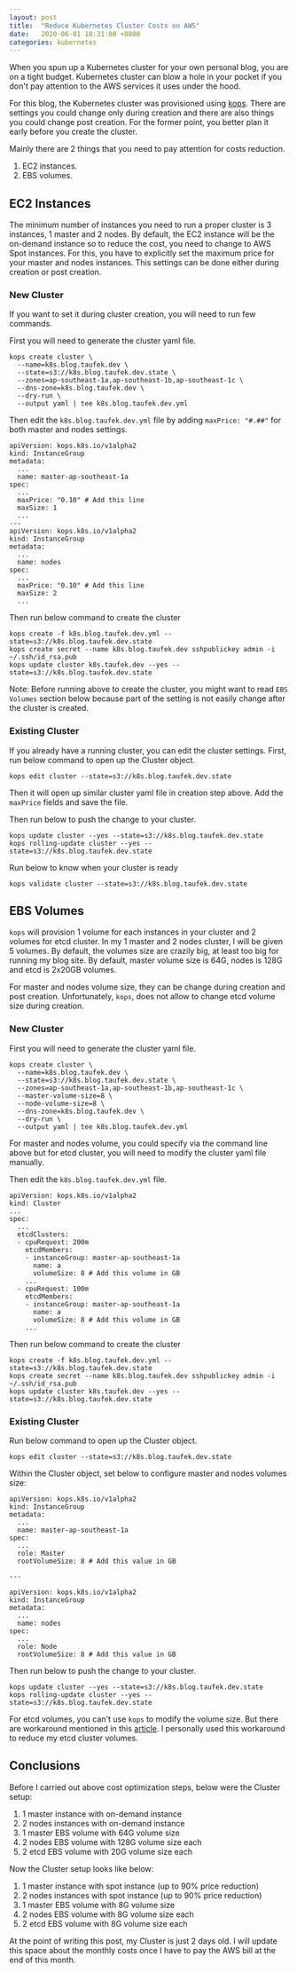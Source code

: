 ```yaml
---
layout: post
title:  "Reduce Kubernetes Cluster Costs on AWS"
date:   2020-06-01 18:31:00 +0800
categories: kubernetes
---
```


When you spun up a Kubernetes cluster for your own personal blog, you are on a
tight budget. Kubernetes cluster can blow a hole in your pocket if you don't
pay attention to the AWS services it uses under the hood.

For this blog, the Kubernetes cluster was provisioned using [kops][kops-repo]. There
are settings you could change only during creation and there are also things
you could change post creation. For the former point, you better plan it early
before you create the cluster.

Mainly there are 2 things that you need to pay attention for costs reduction.
1. EC2 instances.
2. EBS volumes.

## EC2 Instances

The minimum number of instances you need to run a proper cluster is 3 instances,
1 master and 2 nodes.
By default, the EC2 instance will be the on-demand instance so to reduce the cost,
you need to change to AWS Spot instances. For this, you have to explicitly set
the maximum price for your master and nodes instances. This settings can be done
either during creation or post creation.

### New Cluster

If you want to set it during cluster creation, you will need to run few commands.

First you will need to generate the cluster yaml file.

```
kops create cluster \
  --name=k8s.blog.taufek.dev \
  --state=s3://k8s.blog.taufek.dev.state \
  --zones=ap-southeast-1a,ap-southeast-1b,ap-southeast-1c \
  --dns-zone=k8s.blog.taufek.dev \
  --dry-run \
  --output yaml | tee k8s.blog.taufek.dev.yml
```

Then edit the `k8s.blog.taufek.dev.yml` file by adding `maxPrice: "#.##"` for
both master and nodes settings.

```
apiVersion: kops.k8s.io/v1alpha2
kind: InstanceGroup
metadata:
  ...
  name: master-ap-southeast-1a
spec:
  ...
  maxPrice: "0.10" # Add this line
  maxSize: 1
  ...
---
apiVersion: kops.k8s.io/v1alpha2
kind: InstanceGroup
metadata:
  ...
  name: nodes
spec:
  ...
  maxPrice: "0.10" # Add this line
  maxSize: 2
  ...
```

Then run below command to create the cluster

```
kops create -f k8s.blog.taufek.dev.yml --state=s3://k8s.blog.taufek.dev.state
kops create secret --name k8s.blog.taufek.dev sshpublickey admin -i ~/.ssh/id_rsa.pub
kops update cluster k8s.taufek.dev --yes --state=s3://k8s.blog.taufek.dev.state
```

Note: Before running above to create the cluster, you might want to read
`EBS Volumes` section below because part of the setting is not easily change
after the cluster is created.

### Existing Cluster

If you already have a running cluster, you can edit the cluster settings. First,
run below command to open up the Cluster object.

```
kops edit cluster --state=s3://k8s.blog.taufek.dev.state
```

Then it will open up similar cluster yaml file in creation step above. Add the
`maxPrice` fields and save the file.

Then run below to push the change to your cluster.

```
kops update cluster --yes --state=s3://k8s.blog.taufek.dev.state
kops rolling-update cluster --yes --state=s3://k8s.blog.taufek.dev.state
```

Run below to know when your cluster is ready

```
kops validate cluster --state=s3://k8s.blog.taufek.dev.state
```

## EBS Volumes

`kops` will provision 1 volume for each instances in your cluster and 2 volumes
for etcd cluster. In my 1 master and 2 nodes cluster, I will be given 5 volumes.
By default, the volumes size are crazily big, at least too big for running
my blog site. By default, master volume size is 64G, nodes is 128G and etcd is 2x20GB
volumes.

For master and nodes volume size, they can be change during creation and post creation.
Unfortunately, `kops`, does not allow to change etcd volume size during creation.

### New Cluster

First you will need to generate the cluster yaml file.

```
kops create cluster \
  --name=k8s.blog.taufek.dev \
  --state=s3://k8s.blog.taufek.dev.state \
  --zones=ap-southeast-1a,ap-southeast-1b,ap-southeast-1c \
  --master-volume-size=8 \
  --node-volume-size=8 \
  --dns-zone=k8s.blog.taufek.dev \
  --dry-run \
  --output yaml | tee k8s.blog.taufek.dev.yml
```

For master and nodes volume, you could specify via the command line above but
for etcd cluster, you will need to modify the cluster yaml file manually.

Then edit the `k8s.blog.taufek.dev.yml` file.

```
apiVersion: kops.k8s.io/v1alpha2
kind: Cluster
...
spec:
  ...
  etcdClusters:
  - cpuRequest: 200m
    etcdMembers:
    - instanceGroup: master-ap-southeast-1a
      name: a
      volumeSize: 8 # Add this volume in GB
    ...
  - cpuRequest: 100m
    etcdMembers:
    - instanceGroup: master-ap-southeast-1a
      name: a
      volumeSize: 8 # Add this volume in GB
    ...
```

Then run below command to create the cluster

```
kops create -f k8s.blog.taufek.dev.yml --state=s3://k8s.blog.taufek.dev.state
kops create secret --name k8s.blog.taufek.dev sshpublickey admin -i ~/.ssh/id_rsa.pub
kops update cluster k8s.taufek.dev --yes --state=s3://k8s.blog.taufek.dev.state
```

### Existing Cluster

Run below command to open up the Cluster object.

```
kops edit cluster --state=s3://k8s.blog.taufek.dev.state
```

Within the Cluster object, set below to configure master and nodes volumes size:

```
apiVersion: kops.k8s.io/v1alpha2
kind: InstanceGroup
metadata:
  ...
  name: master-ap-southeast-1a
spec:
  ...
  role: Master
  rootVolumeSize: 8 # Add this value in GB

---

apiVersion: kops.k8s.io/v1alpha2
kind: InstanceGroup
metadata:
  ...
  name: nodes
spec:
  ...
  role: Node
  rootVolumeSize: 8 # Add this value in GB
```

Then run below to push the change to your cluster.

```
kops update cluster --yes --state=s3://k8s.blog.taufek.dev.state
kops rolling-update cluster --yes --state=s3://k8s.blog.taufek.dev.state
```

For etcd volumes, you can't use `kops` to modify the volume size. But there are workaround
mentioned in this [article][reduce-existing-etcd-volumes]. I personally used this
workaround to reduce my etcd cluster volumes.

## Conclusions

Before I carried out above cost optimization steps, below were the Cluster setup:
1. 1 master instance with on-demand instance
2. 2 nodes instances with on-demand instance
3. 1 master EBS volume with 64G volume size
4. 2 nodes EBS volume with 128G volume size each
5. 2 etcd EBS volume with 20G volume size each

Now the Cluster setup looks like below:
1. 1 master instance with spot instance (up to 90% price reduction)
2. 2 nodes instances with spot instance (up to 90% price reduction)
3. 1 master EBS volume with 8G volume size
4. 2 nodes EBS volume with 8G volume size each
5. 2 etcd EBS volume with 8G volume size each

At the point of writing this post, my Cluster is just 2 days old. I will update 
this space about the monthly costs once I have to pay the AWS bill at the end of this month.


[kops-repo]: https://github.com/kubernetes/kops
[reduce-existing-etcd-volumes]: https://medium.com/@int128/resize-etcd-volumes-on-kops-e499b3936383
